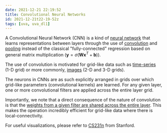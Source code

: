 ```yaml
---
date: 2021-12-21 22:19:52
title: Convolutional Neural Networks
id: 2021-12-21t22-19-52z
tags: [uva, uva_dl1]
---
```


A Convolutional Neural Network (CNN) is a kind of
[neural network](./2021-04-26t18-14-48z.md) that learns representations between
layers through the use of [convolution](./2021-12-21t22-11-22z.md) and
[pooling](./2021-12-30t18-27-26z.md) instead of the classical "fully-connected"
regression based on general matrix multiplication
($\mathbf{y} = \sigma(\mathbf{W} \mathbf{x}^T + \mathbf{b})$).

The use of convolution is motivated for grid-like data such as
[time-series](./2020-09-23t15-18-55z.md) (1-D grid) or more commonly,
[images](./2021-12-21t22-14-36z.md) (2-D and 3-D grids).

The neurons in CNNs are as such explicitly arranged in grids over which
grid-like parameters (convolutional kernels) are learned. For any given layer,
one or more convolutional filters are applied across the entire layer grid.

Importantly, we note that a direct consequence of the nature of convolution is
that the
[weights from a given filter are shared across the entire layer](./2021-12-30t18-03-31z.md).
This makes the operation incredibly efficient for grid-like data where there is
local-connectivity.

For useful visualizations, please refer to
[CS231n](https://cs231n.github.io/convolutional-networks/) from Stanford.
